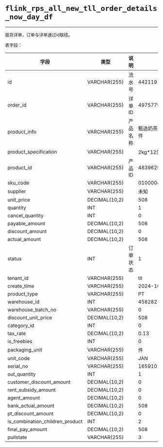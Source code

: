 # `flink_rps_all_new_tll_order_details_now_day_df`

---

报货详单，订单与详单通过id联结。

表字段：

| 字段                            | 类型          | 说明     | 示例                   |
| ------------------------------- | ------------- | -------- | ---------------------- |
| id                              | VARCHAR(255)  | 流水号   | 442119                 |
| order_id                        | VARCHAR(255)  | 详单ID   | 497577508691525632     |
| product_info                    | VARCHAR(255)  | 产品名称 | 甄选奶茶粉-2kg*12包/件 |
| product_specification           | VARCHAR(255)  |          | 2kg*12包/件            |
| product_id                      | VARCHAR(255)  | 产品ID   | 483962582202454016     |
| sku_code                        | VARCHAR(255)  |          | 010000445              |
| supplier                        | VARCHAR(255)  |          | 未知                   |
| unit_price                      | DECIMAL(10,2) |          | 508                    |
| quantity                        | INT           |          | 1                      |
| cancel_quantity                 | INT           |          | 0                      |
| payable_amount                  | DECIMAL(10,2) |          | 508                    |
| discount_amount                 | DECIMAL(10,2) |          | 0                      |
| actual_amount                   | DECIMAL(10,2) |          | 508                    |
| status                          | INT           | 订单状态 | 1                      |
| tenant_id                       | VARCHAR(255)  |          | tll                    |
| create_time                     | VARCHAR(255)  |          | 2024-10-05 09:15:31    |
| product_type                    | VARCHAR(255)  |          | PT                     |
| warehouse_id                    | INT           |          | 458282                 |
| warehouse_batch_no              | VARCHAR(255)  |          | 0                      |
| discount_unit_price             | DECIMAL(10,2) |          | 508                    |
| category_id                     | INT           |          | 0                      |
| tax_rate                        | DECIMAL(10,2) |          | 0.13                   |
| is_freebies                     | INT           |          | 0                      |
| packaging_unit                  | VARCHAR(255)  |          | 件                     |
| unit_code                       | VARCHAR(255)  |          | JAN                    |
| serial_no                       | VARCHAR(255)  |          | 165910                 |
| out_quantity                    | INT           |          | 1                      |
| customer_discount_amount        | DECIMAL(10,2) |          | 0                      |
| rent_subsidy_amount             | DECIMAL(10,2) |          | 0                      |
| agent_amount                    | DECIMAL(10,2) |          | 0                      |
| bank_actual_amount              | DECIMAL(10,2) |          | 508                    |
| pt_discount_amount              | DECIMAL(10,2) |          | 0                      |
| is_combination_children_product | INT           |          | 2                      |
| final_pay_amount                | DECIMAL(10,2) |          | 508                    |
| pullstate                       | VARCHAR(255)  |          | 3                      |

